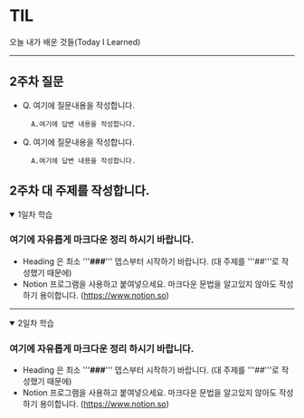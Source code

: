 # TIL
오늘 내가 배운 것들(Today I Learned)   


---------------------------------------
## 2주차 질문
- Q. 여기에 질문내용을 작성합니다.
  ```
    A.여기에 답변 내용을 작성합니다.
  ```

- Q. 여기에 질문내용을 작성합니다.
  ```
    A.여기에 답변 내용을 작성합니다.
  ```

## 2주차 대 주제를 작성합니다.

<details open>
<summary>1일차 학습</summary>
<div markdown="1">

### 여기에 자유롭게 마크다운 정리 하시기 바랍니다.
- Heading 은 최소 '''**###**''' 뎁스부터 시작하기 바랍니다. (대 주제를 '''##'''로 작성했기 때문에)
- Notion 프로그램을 사용하고 붙여넣으세요. 마크다운 문법을 알고있지 않아도 작성하기 용이합니다. (https://www.notion.so)

</div>
</details>

---------------------------------------

<details open>
<summary>2일차 학습</summary>
<div markdown="1">

### 여기에 자유롭게 마크다운 정리 하시기 바랍니다.
- Heading 은 최소 '''**###**''' 뎁스부터 시작하기 바랍니다. (대 주제를 '''##'''로 작성했기 때문에)
- Notion 프로그램을 사용하고 붙여넣으세요. 마크다운 문법을 알고있지 않아도 작성하기 용이합니다. (https://www.notion.so)

</div>
</details>
